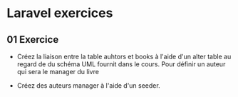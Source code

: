 # Laravel exercices

## 01 Exercice

- Créez la liaison entre la table auhtors et books à l'aide d'un alter table au regard de du schéma UML fournit dans le cours. Pour définir un auteur qui sera le manager du livre

- Créez des auteurs manager à l'aide d'un seeder.